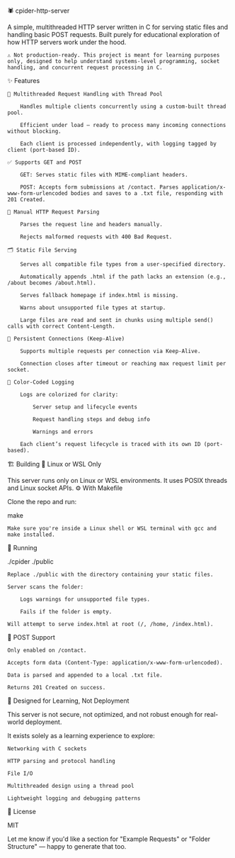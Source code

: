 🕷️ cpider-http-server

A simple, multithreaded HTTP server written in C for serving static files and handling basic POST requests. Built purely for educational exploration of how HTTP servers work under the hood.

    ⚠️ Not production-ready. This project is meant for learning purposes only, designed to help understand systems-level programming, socket handling, and concurrent request processing in C.

✨ Features

    🧵 Multithreaded Request Handling with Thread Pool

        Handles multiple clients concurrently using a custom-built thread pool.

        Efficient under load — ready to process many incoming connections without blocking.

        Each client is processed independently, with logging tagged by client (port-based ID).

    ✅ Supports GET and POST

        GET: Serves static files with MIME-compliant headers.

        POST: Accepts form submissions at /contact. Parses application/x-www-form-urlencoded bodies and saves to a .txt file, responding with 201 Created.

    🧠 Manual HTTP Request Parsing

        Parses the request line and headers manually.

        Rejects malformed requests with 400 Bad Request.

    🗂️ Static File Serving

        Serves all compatible file types from a user-specified directory.

        Automatically appends .html if the path lacks an extension (e.g., /about becomes /about.html).

        Serves fallback homepage if index.html is missing.

        Warns about unsupported file types at startup.

        Large files are read and sent in chunks using multiple send() calls with correct Content-Length.

    🔄 Persistent Connections (Keep-Alive)

        Supports multiple requests per connection via Keep-Alive.

        Connection closes after timeout or reaching max request limit per socket.

    📜 Color-Coded Logging

        Logs are colorized for clarity:

            Server setup and lifecycle events

            Request handling steps and debug info

            Warnings and errors

        Each client’s request lifecycle is traced with its own ID (port-based).

🏗️ Building
🐧 Linux or WSL Only

This server runs only on Linux or WSL environments. It uses POSIX threads and Linux socket APIs.
⚙️ With Makefile

Clone the repo and run:

make

    Make sure you're inside a Linux shell or WSL terminal with gcc and make installed.

🚀 Running

./cpider ./public

    Replace ./public with the directory containing your static files.

    Server scans the folder:

        Logs warnings for unsupported file types.

        Fails if the folder is empty.

    Will attempt to serve index.html at root (/, /home, /index.html).

📨 POST Support

    Only enabled on /contact.

    Accepts form data (Content-Type: application/x-www-form-urlencoded).

    Data is parsed and appended to a local .txt file.

    Returns 201 Created on success.

🧪 Designed for Learning, Not Deployment

This server is not secure, not optimized, and not robust enough for real-world deployment.

It exists solely as a learning experience to explore:

    Networking with C sockets

    HTTP parsing and protocol handling

    File I/O

    Multithreaded design using a thread pool

    Lightweight logging and debugging patterns

📄 License

MIT

Let me know if you'd like a section for "Example Requests" or "Folder Structure" — happy to generate that too.
